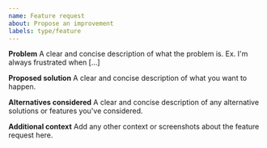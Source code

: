 ```yaml
---
name: Feature request
about: Propose an improvement
labels: type/feature
---
```

**Problem**
A clear and concise description of what the problem is. Ex. I'm always frustrated when [...]

**Proposed solution**
A clear and concise description of what you want to happen.

**Alternatives considered**
A clear and concise description of any alternative solutions or features you've considered.

**Additional context**
Add any other context or screenshots about the feature request here.
